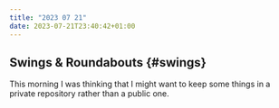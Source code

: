 ```yaml
---
title: "2023 07 21"
date: 2023-07-21T23:40:42+01:00
---
```


## Swings & Roundabouts {#swings}

This morning I was thinking that I might want to keep some things in a private repository rather than a public one.